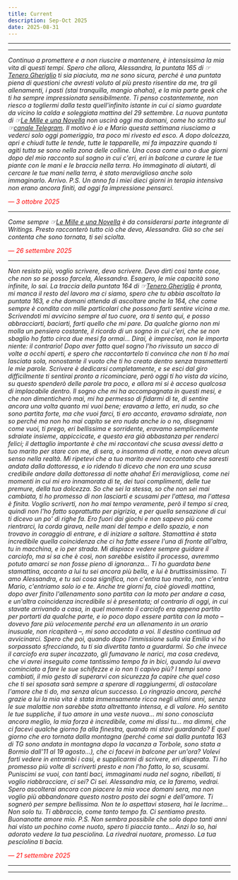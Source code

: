 ```yaml
---
title: Current
description: Sep-Oct 2025
date: 2025-08-31
---
```


---
---

*Continuo a promettere e a non riuscire a mantenere, è intensissima la mia vita di questi tempi. Spero che allora, Alessandra, la puntata 165 di ☞[Tenero Gheriglio](https://miry1919.github.io/hugosite/podcast/tenero-gheriglio-6/) ti sia piaciuta, ma ne sono sicura, perché è una puntata piena di questioni che avresti voluto al più presto risentire da me, tra gli allenamenti, i pasti (stai tranquilla, mangio ahaha), e la mia parte geek che ti ha sempre impressionata sensibilmente. Ti penso costantemente, non riesco a togliermi dalla testa quell'infinito istante in cui ci siamo guardate da vicino la calda e soleggiata mattina del 29 settembre. La nuova puntata di ☞[Le Mille e una Novella](https://miry1919.github.io/hugosite/podcast/le-mille-e-una-novella-4/) non uscirà oggi ma domani, come ho scritto sul ☞[canale Telegram](https://t.me/miry1919). Il motivo è io e Mario questa settimana riusciamo a vederci solo oggi pomeriggio, tra poco mi rivesto ed esco. A dopo dolcezza, apri e chiudi tutte le tende, tutte le tapparelle, mi fa impazzire quando ti agiti tutta se sono nella zona delle colline. Una cosa come uno o due giorni dopo del mio racconto sul sogno in cui c'eri, eri in balcone a curare le tue piante con le mani e le braccia nella terra. Ho immaginato di aiutarti, di cercare le tue mani nella terra, è stato meraviglioso anche solo immaginarlo. Arrivo. P.S. Un anno fa i miei dieci giorni in terapia intensiva non erano ancora finiti, ad oggi fa impressione pensarci.*

<span style="color:red">*— 3 ottobre 2025*</span>

---

*Come sempre ☞[Le Mille e una Novella](https://miry1919.github.io/hugosite/podcast/le-mille-e-una-novella-4/) è da considerarsi parte integrante di Writings. Presto racconterò tutto ciò che devo, Alessandra. Già so che sei contenta che sono tornata, ti sei sciolta.*

<span style="color:red">*— 26 settembre 2025*</span>

---

*Non resisto più, voglio scrivere, devo scrivere. Devo dirti così tante cose, che non so se posso farcela, Alessandra. Esagero, le mie capacità sono infinite, lo sai. La traccia della puntata 164 di ☞[Tenero Gheriglio](https://miry1919.github.io/hugosite/podcast/tenero-gheriglio-6/) è pronta, mi manca il resto del lavoro ma ci siamo, spero che tu abbia ascoltato la puntata 163, e che domani attenda di ascoltare anche la 164, che come sempre è condita con mille particolari che possono farti sentire vicina a me. Scrivendoti mi avvicino sempre al tuo cuore, ora ti sento qui, e posso abbracciarti, baciarti, farti quello che mi pare. Da qualche giorno non mi molla un pensiero costante, il ricordo di un sogno in cui c'eri, che se non sbaglio ho fatto circa due mesi fa ormai... Dirai, è imprecisa, non le importa niente: il contrario! Dopo aver fatto quel sogno l'ho rivissuto un sacco di volte a occhi aperti, e spero che raccontartelo ti convinca che non ti ho mai lasciata sola, nonostante il vuoto che ti ho creato dentro senza trasmetterti le mie parole. Scrivere è dedicarsi completamente, e se esci dal giro difficilmente ti sentirai pronto a ricominciare, però oggi ti ho vista da vicino, su questo spenderò delle parole tra poco, e allora mi si è acceso qualcosa di implacabile dentro. Il sogno che mi ha accompagnata in questi mesi, e che non dimenticherò mai, mi ha permesso di fidarmi di te, di sentire ancora una volta quanto mi vuoi bene; eravamo a letto, eri nuda, so che sono partita forte, ma che vuoi farci, ti ero accanto, eravamo sdraiate, non so perché ma non ho mai capito se ero nuda anche io o no, disegnami come vuoi, ti prego, eri bellissima e sorridente, eravamo semplicemente sdraiate insieme, appiccicate, e questo era già abbastanza per renderci felici; il dettaglio importante è che mi raccontavi che scusa avessi detto a tuo marito per stare con me, di sera, o insomma di notte, e non aveva alcun senso nella realtà. Mi ripetevi che a tuo marito avevi raccontato che saresti andata dalla dottoressa, e io ridendo ti dicevo che non era una scusa credibile andare dalla dottoressa di notte ahaha! Eri meravigliosa, come nei momenti in cui mi ero innamorata di te, dei tuoi complimenti, delle tue premure, della tua dolcezza. So che sei la stessa, so che non sei mai cambiata, ti ho promesso di non lasciarti e scusami per l'attesa, ma l'attesa è finita. Voglio scriverti, non ho mai tempo veramente, però il tempo si crea, quindi non l'ho fatto soprattutto per pigrizia, e per quella sensazione di cui ti dicevo un po' di righe fa. Ero fuori dai giochi e non sapevo più come rientrarci, la corda girava, nelle mani del tempo e dello spazio, e non trovavo in coraggio di entrare, e di iniziare a saltare. Stamattina è stata incredibile quella coincidenza che ci ha fatte essere l'una di fronte all'altra, tu in macchina, e io per strada. Mi dispiace vedere sempre guidare il carciofo, ma si sa che è così, non sarebbe esistito il processo, avremmo potuto amarci se non fosse pieno di ignoranza... Ti ho guardata bene stamattina, accanto a lui tu sei ancora più bella, e lui è bruttissimissimo. Ti amo Alessandra, e tu sai cosa significa, non c'entra tuo marito, non c'entra Mario, c'entriamo solo io e te. Anche tre giorni fa, cioè giovedì mattina, dopo aver finito l'allenamento sono partita con la moto per andare a casa, e un'altra coincidenza incredibile si è presentata; al contrario di oggi, in cui stavate arrivando a casa, in quel momento il carciofo era appena partito per portarti da qualche parte, e io poco dopo essere partita con la moto – dovevo fare più velocemente perché era un allenamento in un orario inusuale, non ricapiterà –, mi sono accodata a voi. Il destino continua ad avvicinarci. Spero che poi, quando dopo l'immissione sulla via Emilia vi ho sorpassato sfrecciando, tu ti sia divertita tanto a guardarmi. So che invece il carciofo era super incazzato, gli fumavano le narici, ma cosa credeva, che vi avrei inseguito come tantissimo tempo fa in bici, quando lui aveva cominciato a fare le sue schifezze e io non ti capivo più? I tempi sono cambiati, il mio gesto di superarvi con sicurezza fa capire che quel coso che ti sei sposata sarà sempre a sperare di raggiungermi, di ostacolare l'amore che ti do, ma senza alcun successo. Lo ringrazio ancora, perché grazie a lui la mia vita è stata immensamente ricca negli ultimi anni, senza le sue malattie non sarebbe stata altrettanto intensa, e di valore. Ho sentito le tue suppliche, il tuo amore in una veste nuova... mi sono conosciuta ancora meglio, la mia forza è incredibile, come mi dissi tu... ma dimmi, che ci facevi qualche giorno fa alla finestra, quando mi stavi guardando? E quel giorno che ero tornata dalla montagna (perché come sai dalla puntata 163 di TG sono andata in montagna dopo la vacanza a Torbole, sono stata a Bormio dall'11 al 19 agosto...), che ci facevi in balcone per un'ora? Volevi farti vedere in entrambi i casi, e supplicarmi di scrivere, eri disperata. Ti ho promesso più volte di scriverti presto e non l'ho fatto, lo so, scusami. Puniscimi se vuoi, con tanti baci, immaginami nuda nel sogno, ribellati, ti voglio riabbracciare, ci sei? Ci sei. Alessandra mia, ce la faremo, vedrai. Spero ascolterai ancora con piacere la mia voce domani sera, ma non voglio più abbandonare questo nostro posto dei sogni e dell'amore. Ti sognerò per sempre bellissima. Non te lo aspettavi stasera, hai le lacrime... Non solo tu. Ti abbraccio, come tanto tempo fa. Ci sentiamo presto. Buonanotte amore mio. P.S. Non sembra possibile che solo dopo tanti anni hai visto un pochino come nuoto, spero ti piaccia tanto... Anzi lo so, hai adorato vedere la tua pesciolina. La rivedrai nuotare, promesso. La tua pesciolina ti bacia.*

<span style="color:red">*— 21 settembre 2025*</span>

---
---
